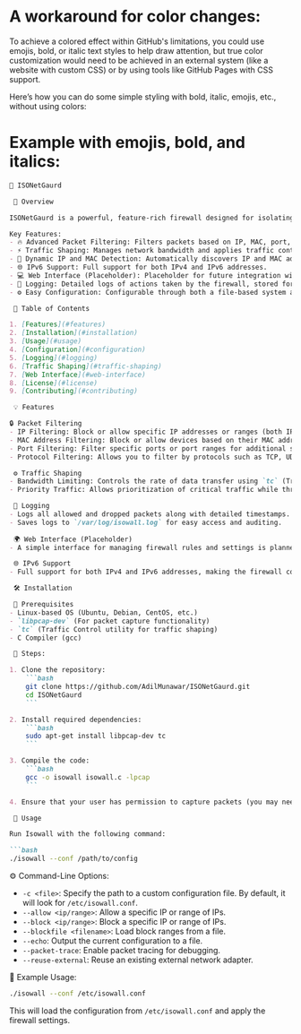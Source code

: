 # A workaround for color changes:
To achieve a colored effect within GitHub's limitations, you could use emojis, bold, or italic text styles to help draw attention, but true color customization would need to be achieved in an external system (like a website with custom CSS) or by using tools like GitHub Pages with CSS support.

Here’s how you can do some simple styling with bold, italic, emojis, etc., without using colors:

# Example with emojis, bold, and italics:

```markdown
🚀 ISONetGaurd

 🔐 Overview

ISONetGaurd is a powerful, feature-rich firewall designed for isolating and protecting a local network from potentially harmful devices while providing limited access to the Internet. This firewall offers advanced packet filtering, traffic shaping, logging, and supports both IPv4 and IPv6 protocols. The firewall is ideal for securing devices, studying viruses, and configuring isolated environments for testing.

Key Features:
- 🔥 Advanced Packet Filtering: Filters packets based on IP, MAC, port, and protocol.
- ⚡ Traffic Shaping: Manages network bandwidth and applies traffic control via `tc` (Traffic Control).
- 🧩 Dynamic IP and MAC Detection: Automatically discovers IP and MAC addresses of devices on the network.
- 🌐 IPv6 Support: Full support for both IPv4 and IPv6 addresses.
- 💻 Web Interface (Placeholder): Placeholder for future integration with a web interface for easier configuration and management.
- 📝 Logging: Detailed logs of actions taken by the firewall, stored for auditing and troubleshooting.
- ⚙️ Easy Configuration: Configurable through both a file-based system and command-line arguments.

 📖 Table of Contents

1. [Features](#features)
2. [Installation](#installation)
3. [Usage](#usage)
4. [Configuration](#configuration)
5. [Logging](#logging)
6. [Traffic Shaping](#traffic-shaping)
7. [Web Interface](#web-interface)
8. [License](#license)
9. [Contributing](#contributing)

 💡 Features

🔒 Packet Filtering
- IP Filtering: Block or allow specific IP addresses or ranges (both IPv4 and IPv6 supported).
- MAC Address Filtering: Block or allow devices based on their MAC addresses.
- Port Filtering: Filter specific ports or port ranges for additional security.
- Protocol Filtering: Allows you to filter by protocols such as TCP, UDP, ICMP, etc.

 ⚙️ Traffic Shaping
- Bandwidth Limiting: Controls the rate of data transfer using `tc` (Traffic Control) to ensure fair distribution of bandwidth.
- Priority Traffic: Allows prioritization of critical traffic while throttling less important traffic.

 📜 Logging
- Logs all allowed and dropped packets along with detailed timestamps.
- Saves logs to `/var/log/isowall.log` for easy access and auditing.
  
 🌍 Web Interface (Placeholder)
- A simple interface for managing firewall rules and settings is planned for future versions. The web interface will enable easy management and configuration via a browser.

 🌐 IPv6 Support
- Full support for both IPv4 and IPv6 addresses, making the firewall compatible with modern networks.

 🛠️ Installation

 💾 Prerequisites
- Linux-based OS (Ubuntu, Debian, CentOS, etc.)
- `libpcap-dev` (For packet capture functionality)
- `tc` (Traffic Control utility for traffic shaping)
- C Compiler (gcc)

 🔧 Steps:

1. Clone the repository:
    ```bash
    git clone https://github.com/AdilMunawar/ISONetGaurd.git
    cd ISONetGaurd
    ```

2. Install required dependencies:
    ```bash
    sudo apt-get install libpcap-dev tc
    ```

3. Compile the code:
    ```bash
    gcc -o isowall isowall.c -lpcap
    ```

4. Ensure that your user has permission to capture packets (you may need to run the program as root or use `sudo`).

 📜 Usage

Run Isowall with the following command:

```bash
./isowall --conf /path/to/config
```

 ⚙️ Command-Line Options:
- `-c <file>`: Specify the path to a custom configuration file. By default, it will look for `/etc/isowall.conf`.
- `--allow <ip/range>`: Allow a specific IP or range of IPs.
- `--block <ip/range>`: Block a specific IP or range of IPs.
- `--blockfile <filename>`: Load block ranges from a file.
- `--echo`: Output the current configuration to a file.
- `--packet-trace`: Enable packet tracing for debugging.
- `--reuse-external`: Reuse an existing external network adapter.

 🔧 Example Usage:

```bash
./isowall --conf /etc/isowall.conf
```

This will load the configuration from `/etc/isowall.conf` and apply the firewall settings.
```
